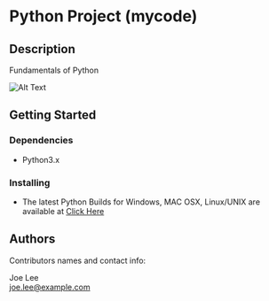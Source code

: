 # Python Project (mycode)

## Description

Fundamentals of Python 

![Alt Text](https://www.google.com/url?sa=i&url=https%3A%2F%2Ftenor.com%2Fview%2Fpython-snake-snake-pile-cuddle-nope-gif-20700737&psig=AOvVaw15wrECPY5qlVR0lokX_Vns&ust=1673139036393000&source=images&cd=vfe&ved=0CA8QjRxqFwoTCKiikeGetPwCFQAAAAAdAAAAABAF)

## Getting Started

### Dependencies

* Python3.x 

### Installing

* The latest Python Builds for Windows, MAC OSX, Linux/UNIX are available at [Click Here](https://www.python.org/downloads/)

## Authors

Contributors names and contact info:

  Joe Lee  
  joe.lee@example.com


